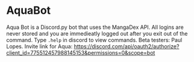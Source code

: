 # AquaBot
Aqua Bot is a Discord.py bot that uses the MangaDex API. All logins are never stored and you are immedieatly logged out after you exit out of the command. Type `.help` in discord to view commands. Beta testers: Paul Lopes. Invite link for Aqua: https://discord.com/api/oauth2/authorize?client_id=775512457988145153&permissions=0&scope=bot
